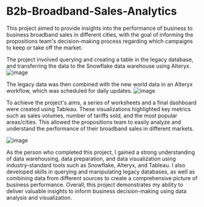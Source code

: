 # B2b-Broadband-Sales-Analytics

This project aimed to provide insights into the performance of business to business broadband sales in different cities, with the goal of informing the propositions team's decision-making process regarding which campaigns to keep or take off the market. 

The project involved querying and creating a table in the legacy database, and transferring the data to the Snowflake data warehouse using Alteryx.
![image](https://user-images.githubusercontent.com/33836566/236454277-3f3863cc-5e60-4f32-b0d2-fe95ab55bd2b.png)

The legacy data was then combined with the new world data in an Alteryx workflow, which was scheduled for daily updates.
![image](https://user-images.githubusercontent.com/33836566/236458063-58c1dcd1-66dc-4440-b729-b59c52aab2a5.png)


To achieve the project's aims, a series of worksheets and a final dashboard were created using Tableau. These visualizations highlighted key metrics such as sales volumes, number of tariffs sold, and the most popular areas/cities. This allowed the propositions team to easily analyze and understand the performance of their broadband sales in different markets.

![image](https://user-images.githubusercontent.com/33836566/236031270-46e30839-603a-4c0a-add1-81eff718bda8.png)

As the person who completed this project, I gained a strong understanding of data warehousing, data preparation, and data visualization using industry-standard tools such as Snowflake, Alteryx, and Tableau. I also developed skills in querying and manipulating legacy databases, as well as combining data from different sources to create a comprehensive picture of business performance. Overall, this project demonstrates my ability to deliver valuable insights to inform business decision-making using data analysis and visualization.


